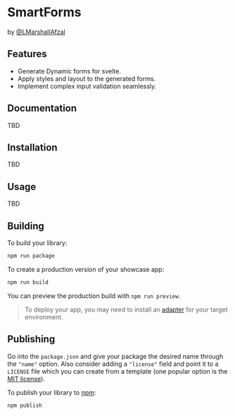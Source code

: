 # SmartForms

by [@LMarshallAfzal](https/github.com/lmarshallafzal)

<!-- TODO: Tech stack icons go here for technologies used -->

## Features

- Generate Dynamic forms for svelte.
- Apply styles and layout to the generated forms.
- Implement complex input validation seamlessly.

## Documentation

TBD
<!-- TODO: Write documentation -->

## Installation

TBD
<!-- TODO: Write installation -->

## Usage

TBD
<!-- TODO: Write usage -->

## Building

To build your library:

```bash
npm run package
```

To create a production version of your showcase app:

```bash
npm run build
```

You can preview the production build with `npm run preview`.

> To deploy your app, you may need to install an [adapter](https://kit.svelte.dev/docs/adapters) for your target environment.

## Publishing

Go into the `package.json` and give your package the desired name through the `"name"` option. Also consider adding a `"license"` field and point it to a `LICENSE` file which you can create from a template (one popular option is the [MIT license](https://opensource.org/license/mit/)).

To publish your library to [npm](https://www.npmjs.com):

```bash
npm publish
```
